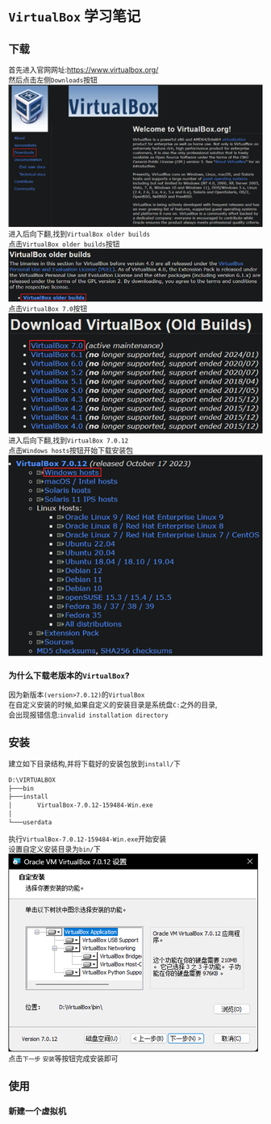 # `VirtualBox` 学习笔记
## 下载
首先进入官网网址:<https://www.virtualbox.org/>  
然后点击左侧`Downloads`按钮  
![](data/20240516090855.png)  
进入后向下翻,找到`VirtualBox older builds`  
点击`VirtualBox older builds`按钮  
![](data/20240516091102.png)  
点击`VirtualBox 7.0`按钮  
![](data/20240516092314.png)  
进入后向下翻,找到`VirtualBox 7.0.12`  
点击`Windows hosts`按钮开始下载安装包  
![](data/20240516092510.png)  
### 为什么下载老版本的`VirtualBox`?
因为新版本`(version>7.0.12)`的`VirtualBox`  
在自定义安装的时候,如果自定义的安装目录是系统盘`C:`之外的目录,  
会出现报错信息:`invalid installation directory`  
## 安装
建立如下目录结构,并将下载好的安装包放到`install/`下  
```txt
D:\VIRTUALBOX
├───bin
├───install
│       VirtualBox-7.0.12-159484-Win.exe
│
└───userdata
```
执行`VirtualBox-7.0.12-159484-Win.exe`开始安装  
设置自定义安装目录为`bin/`下  
![](data/20240516093354.png)  
点击`下一步` `安装`等按钮完成安装即可  
## 使用
### 新建一个虚拟机